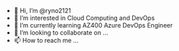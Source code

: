 - 👋 Hi, I’m @ryno2121
- 👀 I’m interested in Cloud Computing and DevOps
- 🌱 I’m currently learning AZ400 Azure DevOps Engineer
- 💞️ I’m looking to collaborate on ...
- 📫 How to reach me ...

<!---
ryno2121/ryno2121 is a ✨ special ✨ repository because its `README.md` (this file) appears on your GitHub profile.
You can click the Preview link to take a look at your changes.
--->
